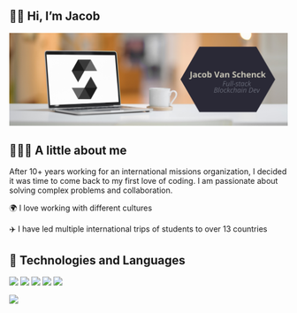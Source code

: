 ## 👋🏻 Hi, I’m Jacob
![Header](https://raw.githubusercontent.com/jacobvanschenck/jacobvanschenck/main/Job%20Title%20Header.png)
## 👨🏼‍💻 A little about me
After 10+ years working for an international missions organization, I decided it was time to come back to my first love of coding. I am passionate about solving complex problems and collaboration.



🌍 I love working with different cultures

✈️ I have led multiple international trips of students to over 13 countries

## 🔧 Technologies and Languages 

![](https://img.shields.io/badge/-Next.js-FFFFFF?logo=nextdotjs&logoColor=black&style=flat)
![](https://img.shields.io/badge/-Solidity-363636?logo=solidity&logoColor=black&style=flat)
![](https://img.shields.io/badge/-TypeScript-3178c6?logo=typescript&logoColor=white&style=flat)
![](https://img.shields.io/badge/-TailwindCSS-06B6D4?logo=tailwindcss&logoColor=white&style=flat)
![](https://img.shields.io/badge/-Node.js-339933?logo=nodedotjs&logoColor=white&style=flat)

![](https://img.shields.io/twitter/follow/jacobvs_eth?style=social)

